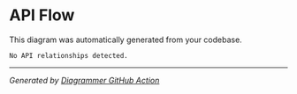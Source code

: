 # API Flow

This diagram was automatically generated from your codebase.

```mermaid
No API relationships detected.
```

---
*Generated by [Diagrammer GitHub Action](https://github.com/samjhill/diagrammer)*
